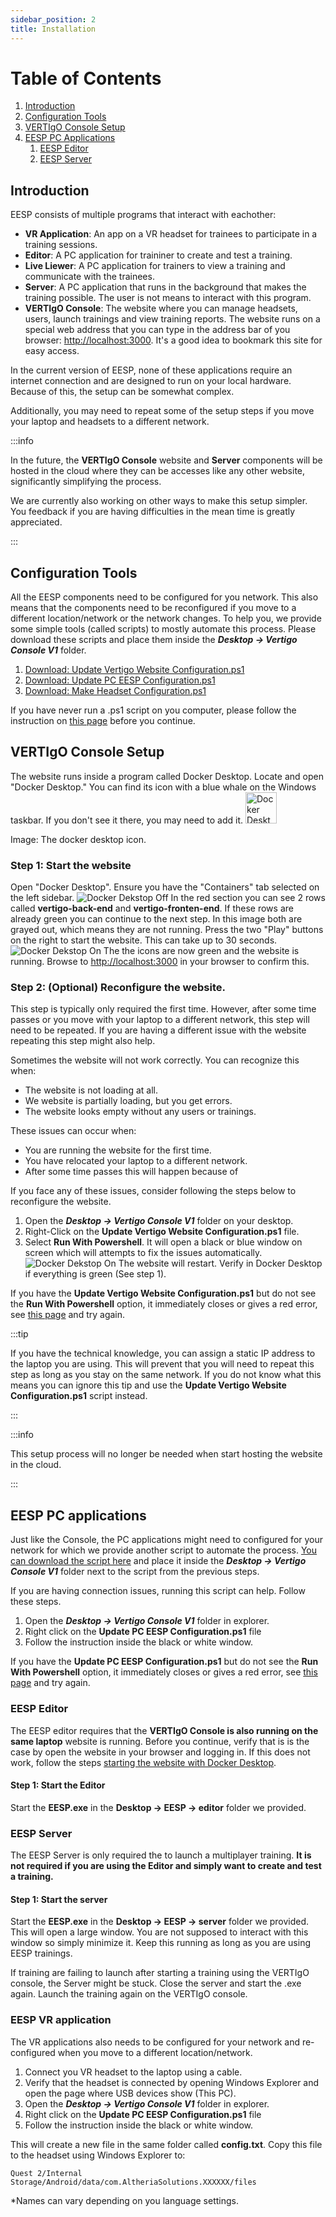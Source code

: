 ```yaml
---
sidebar_position: 2
title: Installation
---
```


# Table of Contents
1. [Introduction](#introduction)
2. [Configuration Tools](#configuration-tools)
3. [VERTIgO Console Setup](#vertigo-console-setup)
4. [EESP PC Applications](#eesp-pc-applications)
   1. [EESP Editor](#eesp-editor)
   2. [EESP Server](#eesp-server)

## Introduction
EESP consists of multiple programs that interact with eachother:
- **VR Application**: An app on a VR headset for trainees to participate in a training sessions.
- **Editor**: A PC application for traininer to create and test a training.
- **Live Liewer**: A PC application for trainers to view a training and communicate with the trainees.
- **Server**: A PC application that runs in the background that makes the training possible. The user is not means to interact with this program.
- **VERTIgO Console**: The website where you can manage headsets, users, launch trainings and view training reports. The website runs on a special web address that you can type in the address bar of you browser: [http://localhost:3000](http://localhost:3000). It's a good idea to bookmark this site for easy access.


In the current version of EESP, none of these applications require an internet connection and are designed to run on your local hardware. Because of this, the setup can be somewhat complex.

Additionally, you may need to repeat some of the setup steps if you move your laptop and headsets to a different network.

:::info

In the future, the **VERTIgO Console** website and **Server** components will be hosted in the cloud where they can be accesses like any other website, significantly simplifying the process.

We are currently also working on other ways to make this setup simpler. You feedback if you are having difficulties in the mean time is greatly appreciated.

:::

## Configuration Tools
All the EESP components need to be configured for you network. This also means that the components need to be reconfigured if you move to a different location/network or the network changes.
To help you, we provide some simple tools (called scripts) to mostly automate this process.
Please download these scripts and place them inside the ***Desktop → Vertigo Console V1*** folder.
1. <a target="_blank" href="/downloads/Update-Vertigo-Website-Configuration.ps1" download='Update Vertigo Website Configuration.ps1'>Download: Update Vertigo Website Configuration.ps1</a>
2. <a target="_blank" href="/downloads/Update-PC-EESP-Configuration.ps1" download='Update PC EESP Configuration.ps1'>Download: Update PC EESP Configuration.ps1</a>
3. <a target="_blank" href="/downloads/Make-Headset-Configuration.ps1" download='Make Headset Configuration.ps1'>Download: Make Headset Configuration.ps1</a>

If you have never run a .ps1 script on you computer, please follow the instruction on [this page](/docs/general/troubleshooting/allow-powershell) before you continue.

## VERTIgO Console Setup
The website runs inside a program called Docker Desktop. Locate and open "Docker Desktop." You can find its icon with a blue whale on the Windows taskbar. If you don't see it there, you may need to add it.
<img src="/img/docker-desktop-icon.png" alt="Docker Desktop Icon" width="50"/>

Image: The docker desktop icon.

### <a name="console-step-1"></a>Step 1: Start the website
Open "Docker Desktop". Ensure you have the "Containers" tab selected on the left sidebar.
![Docker Dekstop Off](/img/docker-desktop-off.png)
In the red section you can see 2 rows called **vertigo-back-end** and **vertigo-fronten-end**. If these rows are already green you can continue to the next step. In this image both are grayed out, which means they are not running. Press the two "Play" buttons on the right to start the website. This can take up to 30 seconds.
![Docker Dekstop On](/img/docker-desktop-on.png)
The the icons are now green and the website is running. Browse to [http://localhost:3000](http://localhost:3000) in your browser to confirm this.

### Step 2: (Optional) Reconfigure the website.
This step is typically only required the first time. However, after some time passes or you move with your laptop to a different network, this step will need to be repeated. If you are having a different issue with the website repeating this step might also help.

Sometimes the website will not work correctly. You can recognize this when:

- The website is not loading at all.
- We website is partially loading, but you get errors.
- The website looks empty without any users or trainings.

These issues can occur when:

- You are running the website for the first time.
- You have relocated your laptop to a different network.
- After some time passes this will happen because of  

If you face any of these issues, consider following the steps below to reconfigure the website.

1. Open the ***Desktop → Vertigo Console V1*** folder on your desktop.
2. Right-Click on the **Update Vertigo Website Configuration.ps1** file. 
3. Select **Run With Powershell**. It will open a black or blue window on screen which will attempts to fix the issues automatically. 
![Docker Dekstop On](/img/update-vertigo-website-configuration.png)
The website will restart. Verify in Docker Desktop if everything is green (See step 1).

If you have the **Update Vertigo Website Configuration.ps1** but do not see the **Run With Powershell** option, it immediately closes or gives a red error, see [this page](/docs/general/troubleshooting/allow-powershell) and try again.


:::tip

If you have the technical knowledge, you can assign a static IP address to the laptop you are using. This will prevent that you will need to repeat this step as long as you stay on the same network. 
If you do not know what this means you can ignore this tip and use the **Update Vertigo Website Configuration.ps1** script instead.

:::


:::info

This setup process will no longer be needed when start hosting the website in the cloud.

:::


## EESP PC applications
Just like the Console, the PC applications might need to configured for your network for which we provide another script to automate the process. <a target="_blank" href="/downloads/Update-PC-EESP-Configuration.ps1" download='Update PC EESP Configuration.ps1'>You can download the script here</a> and place it inside the ***Desktop → Vertigo Console V1*** folder next to the script from the previous steps.

If you are having connection issues, running this script can help. Follow these steps.
1. Open the ***Desktop → Vertigo Console V1*** folder in explorer.
2. Right click on the **Update PC EESP Configuration.ps1** file
3. Follow the instruction inside the black or white window.

If you have the **Update PC EESP Configuration.ps1** but do not see the **Run With Powershell** option, it immediately closes or gives a red error, see [this page](/docs/general/troubleshooting/allow-powershell) and try again.

### EESP Editor
The EESP editor requires that the **VERTIgO Console is also running on the same laptop** website is running. Before you continue, verify that is is the case by open the website in your browser and logging in. If this does not work, follow the steps [starting the website with Docker Desktop](#step-1-start-the-website).

#### Step 1: Start the Editor
Start the **EESP.exe** in the **Desktop → EESP → editor** folder we provided.

### EESP Server
The EESP Server is only required the to launch a multiplayer training. **It is not required if you are using the Editor and simply want to create and test a training.**
#### Step 1: Start the server
Start the **EESP.exe** in the **Desktop → EESP → server** folder we provided.
This will open a large window. You are not supposed to interact with this window so simply minimize it.
Keep this running as long as you are using EESP trainings. 

If training are failing to launch after starting a training using the VERTIgO console, the Server might be stuck. Close the server and start the .exe again. Launch the training again on the VERTIgO console.

### EESP VR application
The VR applications also needs to be configured for your network and re-configured when you move to a different location/network.
1. Connect you VR headset to the laptop using a cable.
2. Verify that the headset is connected by opening Windows Explorer and open the page where USB devices show (This PC).
3. Open the ***Desktop → Vertigo Console V1*** folder in explorer.
4. Right click on the **Update PC EESP Configuration.ps1** file
5. Follow the instruction inside the black or white window.
 
This will create a new file in the same folder called **config.txt**. Copy this file to the headset using Windows Explorer to: 
    
`Quest 2/Internal Storage/Android/data/com.AltheriaSolutions.XXXXXX/files`

*Names can vary depending on you language settings.